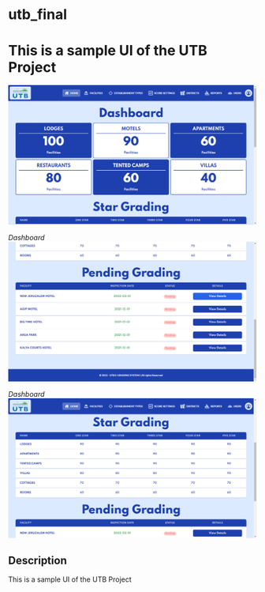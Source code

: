 # utb_final

# This is a sample UI of the UTB Project

![Dashboard](screenshots/dashboard.png)

_Dashboard_
![Pending](screenshots/pending.png)

_Dashboard_
![Star](screenshots/star.png)

## Description

This is a sample UI of the UTB Project

